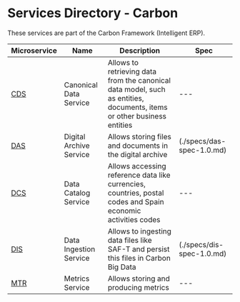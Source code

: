 # Services Directory - Carbon

These services are part of the Carbon Framework (Intelligent ERP).

| Microservice | Name | Description | Spec |
| - | - | - | - |
| [CDS](./cds.md) | Canonical Data Service | Allows to retrieving data from the canonical data model, such as entities, documents, items or other business entities | --- |
| [DAS](./das.md) | Digital Archive Service | Allows storing files and documents in the digital archive | (./specs/das-spec-1.0.md) |
| [DCS](./dcs.md) | Data Catalog Service | Allows accessing reference data like currencies, countries, postal codes and Spain economic activities codes | --- |
| [DIS](./dis.md) | Data Ingestion Service | Allows to ingesting data files like SAF-T and persist this files in Carbon Big Data | (./specs/dis-spec-1.0.md) |
| [MTR](./mtr.md) | Metrics Service | Allows storing and producing metrics | --- |
